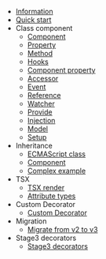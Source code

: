 - [Information](/en/readme.md)
- [Quick start](/en/quick-start/quick-start.md)
- Class component
    - [Component](/en/class-component/component/component.md)
    - [Property](/en/class-component/property/property.md)
    - [Method](/en/class-component/method/method.md)
    - [Hooks](/en/class-component/hooks/hooks.md)
    - [Component property](/en/class-component/component-property/component-property.md)
    - [Accessor](/en/class-component/accessor/accessor.md)
    - [Event](/en/class-component/event/event.md)
    - [Reference](/en/class-component/reference/reference.md)
    - [Watcher](/en/class-component/watcher/watcher.md)
    - [Provide](/en/class-component/provide/provide.md)
    - [Injection](/en/class-component/injection/injection.md)
    - [Model](/en/class-component/model/model.md)
    - [Setup](/en/class-component/setup/setup.md)
- Inheritance
    - [ECMAScript class](/en/inheritance/es-class/es-class.md)
    - [Component](/en/inheritance/component/component.md)
    - [Complex example](/en/inheritance/complex-example/complex-example.md)
- TSX
    - [TSX render](/en/tsx/tsx-render/tsx-render.md)
    - [Attribute types](/en/tsx/attribute-types/attribute-types.md)
- Custom Decorator
    - [Custom Decorator](/en/custom/custom.md)
- Migration
    - [Migrate from v2 to v3](/en/migration/from-v2-to-v3.md)
- Stage3 decorators
    - [Stage3 decorators](/en/stage3-decorators/stage3-decorators.md)